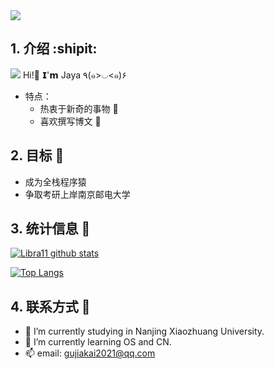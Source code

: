 <a href="https://github.com/Jaya0455">
  <img src="https://img.shields.io/badge/-@Jaya0455-%23181717?style=flat-square&amp;logo=github" style="max-width: 100%;">
</a>

<br/>
  
## 1. 介绍 :shipit: 
  
![](https://github.githubassets.com/images/icons/emoji/unicode/1f973.png) Hi!👋 𝗜'𝗺 Jaya ٩(๑>◡<๑)۶

+ 特点：
  + 热衷于新奇的事物 🤩 
  + 喜欢撰写博文 🧐


## 2. 目标 :triangular_flag_on_post:
+ 成为全栈程序猿
+ 争取考研上岸南京邮电大学



## 3. 统计信息 :scroll:
[![Libra11 github stats](https://github-readme-stats.vercel.app/api?username=Jaya0455&count_private=true&show_icons=true&theme=radical)](https://github.com/Jaya0455)

[![Top Langs](https://github-readme-stats.vercel.app/api/top-langs/?username=Jaya0455&theme=radical)](https://github.com/Jaya0455)


## 4. 联系方式 :email:
- 🔭 I’m currently studying in Nanjing Xiaozhuang University.
- 🌱 I’m currently learning OS and CN. 
- 📫 email: gujiakai2021@qq.com

<!--START_SECTION:waka-->

<!--END_SECTION:waka-->
